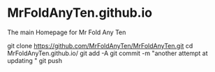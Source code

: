 # MrFoldAnyTen.github.io
The main Homepage for Mr Fold Any Ten

git clone https://github.com/MrFoldAnyTen/MrFoldAnyTen.git
cd  MrFoldAnyTen.github.io/
git add -A
git commit -m "another attempt at updating  "
git push
